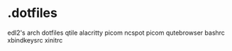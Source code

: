 # .dotfiles
edl2's arch dotfiles
qtile
alacritty
picom 
ncspot
picom
qutebrowser
bashrc
xbindkeysrc
xinitrc
